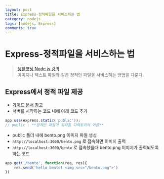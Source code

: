 ```yaml
---
layout: post
title: Express-정적파일을 서비스하는 법
category: nodejs
tags: [nodejs, Express]
comments: true
---
```

# Express-정적파일을 서비스하는 법
> [생활코딩 Node.js 강의](https://opentutorials.org/course/2136/11857)   
>   이미지나 텍스트 파일와 같은 정적인 파일을 서비스하는 방법을 다룬다.

## Express에서 정적 파일 제공
- [가이드 문서 참고](http://expressjs.com/ko/starter/static-files.html)
- 서버를 시작하는 코드 내에 아래 코드 추가
```javascript
app.use(express.static('public'));
// public : **정적인 파일이 위치할 디렉토리의 이름**
```
- public 폴더 내에 bento.png 이미지 파일 생성
- `http://localhost:3000/bento.png` 로 접속하면 이미지 출력
- `http://localhost:3000/bento` 로 접속했을때 bento.png 이미지가 출력되도록 하는 코드
```javascript
app.get('/bento', function(req, res){
	res.send('hello bento! <img src="/bento.png">')
})
```
